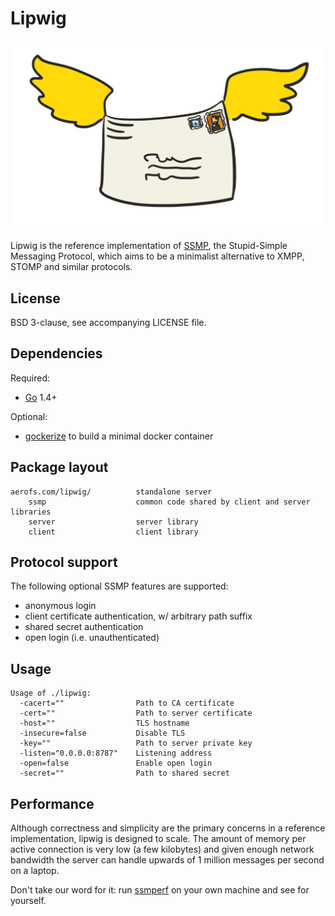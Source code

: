 Lipwig
======

<img src="lipwig.png" alt="going postal" width="600px" />

Lipwig is the reference implementation of [SSMP](https://github.com/aerofs/ssmp),
the Stupid-Simple Messaging Protocol, which aims to be a minimalist alternative
to XMPP, STOMP and similar protocols.

License
-------

BSD 3-clause, see accompanying LICENSE file.


Dependencies
------------

Required:
  - [Go](https://golang.org) 1.4+

Optional:
  - [gockerize](https://github.com/aerofs/gockerize)
    to build a minimal docker container


Package layout
--------------

    aerofs.com/lipwig/          standalone server
        ssmp                    common code shared by client and server libraries
        server                  server library
        client                  client library


Protocol support
----------------

The following optional SSMP features are supported:

  - anonymous login
  - client certificate authentication, w/ arbitrary path suffix
  - shared secret authentication
  - open login (i.e. unauthenticated)


Usage
-----

```
Usage of ./lipwig:
  -cacert=""                Path to CA certificate
  -cert=""                  Path to server certificate
  -host=""                  TLS hostname
  -insecure=false           Disable TLS
  -key=""                   Path to server private key
  -listen="0.0.0.0:8787"    Listening address
  -open=false               Enable open login
  -secret=""                Path to shared secret
```


Performance
-----------

Although correctness and simplicity are the primary concerns in a reference
implementation, lipwig is designed to scale. The amount of memory per active
connection is very low (a few kilobytes) and given enough network bandwidth
the server can handle upwards of 1 million messages per second on a laptop.

Don't take our word for it: run [ssmperf](https://github.com/aerofs/ssmperf)
on your own machine and see for yourself.

